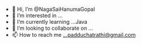- 👋 Hi, I’m @NagaSaiHanumaGopal
- 👀 I’m interested in ...
- 🌱 I’m currently learning ...Java
- 💞️ I’m looking to collaborate on ...
- 📫 How to reach me ...padduchatrathi@gmail.com

<!---
NagaSaiHanumaGopal/NagaSaiHanumaGopal is a ✨ special ✨ repository because its `README.md` (this file) appears on your GitHub profile.
You can click the Preview link to take a look at your changes.
--->
